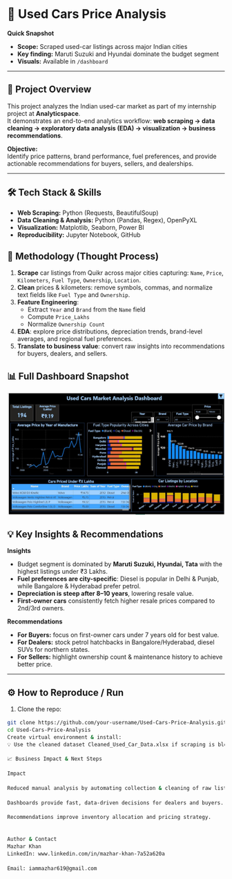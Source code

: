 # 🚗 Used Cars Price Analysis

**Quick Snapshot**
- **Scope:** Scraped used-car listings across major Indian cities  
- **Key finding:** Maruti Suzuki and Hyundai dominate the budget segment  
- **Visuals:** Available in `/dashboard`

---

## 📌 Project Overview

This project analyzes the Indian used-car market as part of my internship project at **Analyticspace**.  
It demonstrates an end-to-end analytics workflow: **web scraping → data cleaning → exploratory data analysis (EDA) → visualization → business recommendations**.

**Objective:**  
Identify price patterns, brand performance, fuel preferences, and provide actionable recommendations for buyers, sellers, and dealerships.

---

## 🛠️ Tech Stack & Skills

- **Web Scraping:** Python (Requests, BeautifulSoup)  
- **Data Cleaning & Analysis:** Python (Pandas, Regex), OpenPyXL  
- **Visualization:** Matplotlib, Seaborn, Power BI  
- **Reproducibility:** Jupyter Notebook, GitHub

## 🔎 Methodology (Thought Process)

1. **Scrape** car listings from Quikr across major cities capturing: `Name`, `Price`, `Kilometers`, `Fuel Type`, `Ownership`, `Location`.  
2. **Clean** prices & kilometers: remove symbols, commas, and normalize text fields like `Fuel Type` and `Ownership`.  
3. **Feature Engineering**:  
   - Extract `Year` and `Brand` from the `Name` field  
   - Compute `Price_Lakhs`  
   - Normalize `Ownership Count`  
4. **EDA**: explore price distributions, depreciation trends, brand-level averages, and regional fuel preferences.  
5. **Translate to business value**: convert raw insights into recommendations for buyers, dealers, and sellers.

## 📊 Full Dashboard Snapshot  

![Used Car Analysis Dashboard](Used_Car_Analysis%20Dashboard.JPG)


## 💡 Key Insights & Recommendations

**Insights**
- Budget segment is dominated by **Maruti Suzuki, Hyundai, Tata** with the highest listings under ₹3 Lakhs.  
- **Fuel preferences are city-specific**: Diesel is popular in Delhi & Punjab, while Bangalore & Hyderabad prefer petrol.  
- **Depreciation is steep after 8–10 years**, lowering resale value.  
- **First-owner cars** consistently fetch higher resale prices compared to 2nd/3rd owners.  

**Recommendations**
- **For Buyers:** focus on first-owner cars under 7 years old for best value.  
- **For Dealers:** stock petrol hatchbacks in Bangalore/Hyderabad, diesel SUVs for northern states.  
- **For Sellers:** highlight ownership count & maintenance history to achieve better price.  

---

## ⚙️ How to Reproduce / Run

1. Clone the repo:
```bash
git clone https://github.com/your-username/Used-Cars-Price-Analysis.git
cd Used-Cars-Price-Analysis
Create virtual environment & install:
💡 Use the cleaned dataset Cleaned_Used_Car_Data.xlsx if scraping is blocked.

📈 Business Impact & Next Steps

Impact

Reduced manual analysis by automating collection & cleaning of raw listings.

Dashboards provide fast, data-driven decisions for dealers and buyers.

Recommendations improve inventory allocation and pricing strategy.


Author & Contact
Mazhar Khan 
LinkedIn: www.linkedin.com/in/mazhar-khan-7a52a620a

Email: iammazhar619@gmail.com


